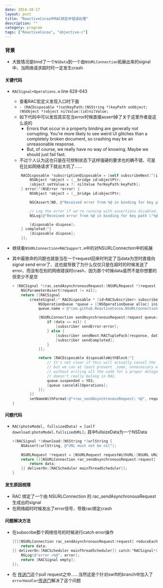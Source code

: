 ```yaml
---
date: 2014-10-17
layout: post
title: "ReactiveCocoa中RAC绑定中错误处理"
description: ""
category: program
tags: ["ReactiveCocoa", "objective-c"]
---
```


### 背景
  * 大致情况是bind了一个`NSData`到一个由`NSURLConnection`拓展出来的signal中、当网络请求超时时一定发生crash

#### 关键代码
  * `RACSignal+Operations.m` line 629-643 
	* 查看RAC宏定义发现入口时下面
	* `- (RACDisposable *)setKeyPath:(NSString *)keyPath onObject:(NSObject *)object nilValue:(id)nilValue;`
	* 如下代码中可以发现其实在当error时候直接assert掉了关于这里作者是这么说的
	  * Errors that occur in a property binding are generally not corrupting. You're more likely to see weird UI glitches than a completely broken document, so crashing may be an unreasonable response.
	  * But, of course, we really have no way of knowing. Maybe we should just fail fast.
	* 不过个人认为这也只是在可控制状态下这样强硬的要求也的确不错、可是在比如网络请求下就出大坑了……


	```objective-c
		RACDisposable *subscriptionDisposable = [self subscribeNext:^(id x) {
			NSObject *object = (__bridge id)objectPtr;
			[object setValue:x ?: nilValue forKeyPath:keyPath];
		} error:^(NSError *error) {
			NSObject *object = (__bridge id)objectPtr;

			NSCAssert(NO, @"Received error from %@ in binding for key path \"%@\" on %@: %@", self, keyPath, object, error);

			// Log the error if we're running with assertions disabled.
			NSLog(@"Received error from %@ in binding for key path \"%@\" on %@: %@", self, keyPath, object, error);

			[disposable dispose];
		} completed:^{
			[disposable dispose];
		}];
	```
  * 继续看`NSURLConnection+RACSupport.m`中的对NSURLConnection中的拓展
  * 其中最致命的问题也就是当在一个request回来时判定了当data为空时直接向signal send error了、这也就导致了为什么仅仅只是在超时的时候发送了error、而没有在别的网络错误时crash、因为那个时候data虽然不是你想要的但至少不是空

	```objective-c
	+ (RACSignal *)rac_sendAsynchronousRequest:(NSURLRequest *)request {
		NSCParameterAssert(request != nil);
		return [[RACSignal
			createSignal:^ RACDisposable * (id<RACSubscriber> subscriber) {
				NSOperationQueue *queue = [[NSOperationQueue alloc] init];
				queue.name = @"com.github.ReactiveCocoa.NSURLConnectionRACSupport";

				[NSURLConnection sendAsynchronousRequest:request queue:queue completionHandler:^(NSURLResponse *response, NSData *data, NSError *error) {
					if (data == nil) {
						[subscriber sendError:error];
					} else {
						[subscriber sendNext:RACTuplePack(response, data)];
						[subscriber sendCompleted];
					}
				}];

				return [RACDisposable disposableWithBlock:^{
					// It's not clear if this will actually cancel the connection,
					// but we can at least prevent _some_ unnecessary work --
					// without writing all the code for a proper delegate, which
					// doesn't really belong in RAC.
					queue.suspended = YES;
					[queue cancelAllOperations];
				}];
			}]
			setNameWithFormat:@"+rac_sendAsynchronousRequest: %@", request];
	}
	```

#### 问题代码
  * `RAC(photoModel, fullsizedData) = [self download:photoModel.fullsizedURL];` 其中fullsizeData为一个NSData

	```objective-c
	+(RACSignal *)download:(NSString *)urlString {
	    NSAssert(urlString, @"URL must not be nil");
	    
	    NSURLRequest *request = [NSURLRequest requestWithURL:[NSURL URLWithString:urlString]];
	    return [[[NSURLConnection rac_sendAsynchronousRequest:request] reduceEach:^id(NSURLResponse *response, NSData *data){
	        return data;
	    }] deliverOn:[RACScheduler mainThreadScheduler]];
	}
	```

#### 发生原因梳理
  * RAC 绑定了一个由 NSURLConnection 的 rac_sendAsynchronousRequest生成出的signal
  * 在网络超时时候发出了error信号、导致rac绑定crash

#### 问题解决方法
  * 在subscribe那个网络信号的时候进行catch error操作

	```objective-c
	[[[[NSURLConnection rac_sendAsynchronousRequest:request] reduceEach:^id(NSURLResponse *response, NSData *data){
	    return data;
	}] deliverOn:[RACScheduler mainThreadScheduler]] catch:^RACSignal*(NSError *error){
        NSLog(@"error =%@", error);
   	    return [RACSignal empty];
    }];
    ```

  * 在 [传送门](https://github.com/ReactiveCocoa/ReactiveCocoa/commit/37bbe0d5340e5180db111694f584f927df474824)这个pull request之中……当然这是个针对swift的branch中加入了`errorHandler`[传送门](https://github.com/ReactiveCocoa/ReactiveCocoa/commit/09c3d739579abfc51df5d56ed0c7e09c20a8fac8)解决了这个问题